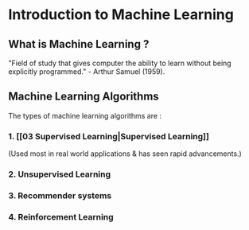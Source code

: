 # Introduction to Machine Learning

## What is Machine Learning ?
"Field of study that gives computer the ability to learn without being explicitly programmed." - Arthur Samuel (1959).

## Machine Learning Algorithms
The  types of machine learning algorithms are :
### 1. [[03 Supervised Learning|Supervised Learning]]
(Used most in real world applications & has seen rapid advancements.)
### 2. Unsupervised Learning

### 3. Recommender systems
### 4. Reinforcement Learning
